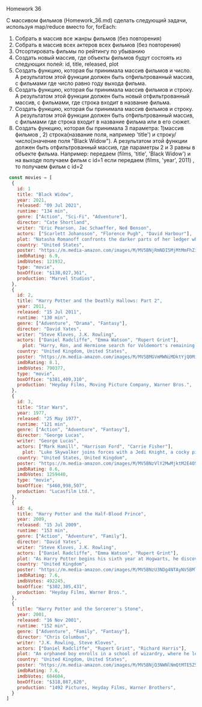 Homework 36

C массивом фильмов (Homework_36.md) сделать следующий
задачи, используя map/reduce вместо for, forEach:

1. Собрать в массив все жанры фильмов (без повторения)
2. Собрать в массив всех актеров всех фильмов (без
   повторения)
3. Отсортировать фильмы по рейтингу по убыванию
4. Создать новый массив, где объекты фильмов будут состоять
   из следующих полей:
   id, title, released, plot
5. Создать функцию, которая бы принимала массив фильмов и
   число. А результатом этой функции должен быть
   отфильтрованный массив, с фильмами где число равно году
   выхода фильма.
6. Создать функцию, которая бы принимала массив фильмов и
   строку. А результатом этой функции должен быть новый
   отфильтрованный массив, с фильмами, где строка входит в
   название фильма.
7. Создать функцию, которая бы принимала массив фильмов и
   строку. А результатом этой функции должен быть
   отфильтрованный массив, с фильмами где строка входит в
   название фильма или в его сюжет.
8. Создать функцию, которая бы принимала 3 параметра:
   1)массив фильмов , 2) строка(название поля, например 'title') и
   строку/число(значение поля "Black Widow"). А результатом
   этой функции должен быть отфильтрованный массив, где
   параметры 2 и 3 равны в объекте фильма. Например:
   передаем (films, 'title', 'Black Widow') и на выходе получаем
   фильм с id=1 если передаем (films, 'year', 2011) , то получаем
   фильм с id=2

```javascript
 const movies = [
  {
    id: 1
    title: "Black Widow",
    year: 2021,
    released: "09 Jul 2021",
    runtime: "134 min",
    genre: ["Action", "Sci-Fi", "Adventure"],
    director: "Cate Shortland",
    writer: "Eric Pearson, Jac Schaeffer, Ned Benson",
    actors: ["Scarlett Johansson", "Florence Pugh", "David Harbour"],
    plot: "Natasha Romanoff confronts the darker parts of her ledger when a dangerous conspiracy with ties to her past arises.",
    country: "United States",
    poster: "https://m.media-amazon.com/images/M/MV5BNjRmNDI5MjMtMmFhZi00YzcwLWI4ZGItMGI2MjI0N2Q3YmIwXkEyXkFqcGdeQXVyMTkxNjUyNQ@@._V1_SX300.jpg",
    imdbRating: 6.9,
    imdbVotes: 121932,
    type: "movie",
    boxOffice: "$138,027,361",
    production: "Marvel Studios",
  },
  {
    id: 2,
    title: "Harry Potter and the Deathly Hallows: Part 2",
    year: 2011,
    released: "15 Jul 2011",
    runtime: "130 min",
    genre: ["Adventure", "Drama", "Fantasy"],
    director: "David Yates",
    writer: "Steve Kloves, J.K. Rowling",
    actors: ["Daniel Radcliffe", "Emma Watson", "Rupert Grint"],
      plot: "Harry, Ron, and Hermione search for Voldemort's remaining Horcruxes in their effort to destroy the Dark Lord as the final battle rages on at Hogwarts.",
    country: "United Kingdom, United States",
    poster: "https://m.media-amazon.com/images/M/MV5BMGVmMWNiMDktYjQ0Mi00MWIxLTk0N2UtN2ZlYTdkN2IzNDNlXkEyXkFqcGdeQXVyODE5NzE3OTE@._V1_SX300.jpg",
    imdbRating: 8.1,
    imdbVotes: 790377,
    type: "movie",
    boxOffice: "$381,409,310",
    production: "Heyday Films, Moving Picture Company, Warner Bros.",
  },
  {
    id: 3,
    title: "Star Wars",
    year: 1977,
    released: "25 May 1977",
    runtime: "121 min",
    genre: ["Action", "Adventure", "Fantasy"],
    director: "George Lucas",
    writer: "George Lucas",
    actors: ["Mark Hamill", "Harrison Ford", "Carrie Fisher"],
      plot: "Luke Skywalker joins forces with a Jedi Knight, a cocky pilot, a Wookiee and two droids to save the galaxy from the Empire's world-destroying battle station, while also attempting to rescue Princess Leia from the mysterious Darth Vad",
    country: "United States, United Kingdom",
    poster: "https://m.media-amazon.com/images/M/MV5BNzVlY2MwMjktM2E4OS00Y2Y3LWE3ZjctYzhkZGM3YzA1ZWM2XkEyXkFqcGdeQXVyNzkwMjQ5NzM@._V1_SX300.jpg",
    imdbRating: 8.6,
    imdbVotes: 1259440,
    type: "movie",
    boxOffice: "$460,998,507",
    production: "Lucasfilm Ltd.",
  },
  {
    id: 4,
    title: "Harry Potter and the Half-Blood Prince",
    year: 2009,
    released: "15 Jul 2009",
    runtime: "153 min",
    genre: ["Action", "Adventure", "Family"],
    director: "David Yates",
    writer: "Steve Kloves, J.K. Rowling",
    actors: ["Daniel Radcliffe", "Emma Watson", "Rupert Grint"],
    plot: "As Harry Potter begins his sixth year at Hogwarts, he discovers an old book marked as 'the property of the Half-Blood Prince' and begins to learn more about Lord Voldemort\'s dark past.",
    country: "United Kingdom",
    poster: "https://m.media-amazon.com/images/M/MV5BNzU3NDg4NTAyNV5BMl5BanBnXkFtZTcwOTg2ODg1Mg@@._V1_SX300.jpg",
    imdbRating: 7.6,
    imdbVotes: 492245,
    boxOffice: "$302,305,431",
    production: "Heyday Films, Warner Bros.",
  },
  {
    title: "Harry Potter and the Sorcerer's Stone",
    year: 2001,
    released: "16 Nov 2001",
    runtime: "152 min",
    genre: ["Adventure", "Family", "Fantasy"],
    director: "Chris Columbus",
    writer: "J.K. Rowling, Steve Kloves",
    actors: ["Daniel Radcliffe", "Rupert Grint", "Richard Harris"],
    plot: "An orphaned boy enrolls in a school of wizardry, where he learns the truth about himself, his family and the terrible evil that haunts the magical world.",
    country: "United Kingdom, United States",
    poster: "https://m.media-amazon.com/images/M/MV5BNjQ3NWNlNmQtMTE5ZS00MDdmLTlkZjUtZTBlM2UxMGFiMTU3XkEyXkFqcGdeQXVyNjUwNzk3NDc@._V1_SX300.jpg",
    imdbRating: 7.6,
    imdbVotes: 684604,
    boxOffice: "$318,087,620",
    production: "1492 Pictures, Heyday Films, Warner Brothers",
  }
]
```
